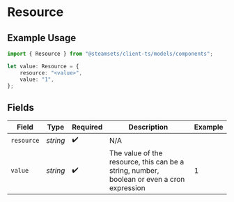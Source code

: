 # Resource

## Example Usage

```typescript
import { Resource } from "@steamsets/client-ts/models/components";

let value: Resource = {
    resource: "<value>",
    value: "1",
};
```

## Fields

| Field                                                                                      | Type                                                                                       | Required                                                                                   | Description                                                                                | Example                                                                                    |
| ------------------------------------------------------------------------------------------ | ------------------------------------------------------------------------------------------ | ------------------------------------------------------------------------------------------ | ------------------------------------------------------------------------------------------ | ------------------------------------------------------------------------------------------ |
| `resource`                                                                                 | *string*                                                                                   | :heavy_check_mark:                                                                         | N/A                                                                                        |                                                                                            |
| `value`                                                                                    | *string*                                                                                   | :heavy_check_mark:                                                                         | The value of the resource, this can be a string, number, boolean or even a cron expression | 1                                                                                          |
